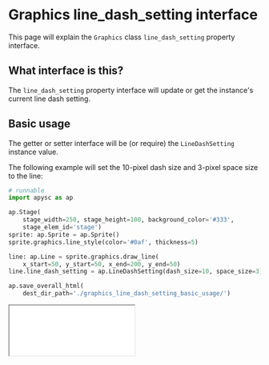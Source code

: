 # Graphics line_dash_setting interface

This page will explain the `Graphics` class `line_dash_setting` property interface.

## What interface is this?

The `line_dash_setting` property interface will update or get the instance's current line dash setting.

## Basic usage

The getter or setter interface will be (or require) the `LineDashSetting` instance value.

The following example will set the 10-pixel dash size and 3-pixel space size to the line:

```py
# runnable
import apysc as ap

ap.Stage(
    stage_width=250, stage_height=100, background_color='#333',
    stage_elem_id='stage')
sprite: ap.Sprite = ap.Sprite()
sprite.graphics.line_style(color='#0af', thickness=5)

line: ap.Line = sprite.graphics.draw_line(
    x_start=50, y_start=50, x_end=200, y_end=50)
line.line_dash_setting = ap.LineDashSetting(dash_size=10, space_size=3)

ap.save_overall_html(
    dest_dir_path='./graphics_line_dash_setting_basic_usage/')
```

<iframe src="static/graphics_line_dash_setting_basic_usage/index.html" width="250" height="100"></iframe>
